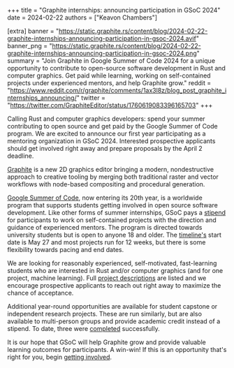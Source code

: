 +++
title = "Graphite internships: announcing participation in GSoC 2024"
date = 2024-02-22
authors = ["Keavon Chambers"]

[extra]
banner = "https://static.graphite.rs/content/blog/2024-02-22-graphite-internships-announcing-participation-in-gsoc-2024.avif"
banner_png = "https://static.graphite.rs/content/blog/2024-02-22-graphite-internships-announcing-participation-in-gsoc-2024.png"
summary = "Join Graphite in Google Summer of Code 2024 for a unique opportunity to contribute to open-source software development in Rust and computer graphics. Get paid while learning, working on self-contained projects under experienced mentors, and help Graphite grow."
reddit = "https://www.reddit.com/r/graphite/comments/1ax3l8z/blog_post_graphite_internships_announcing/"
twitter = "https://twitter.com/GraphiteEditor/status/1760619083396165703"
+++

Calling Rust and computer graphics developers: spend your summer contributing to open source and get paid by the Google Summer of Code program. We are excited to announce our first year participating as a mentoring organization in GSoC 2024. Interested prospective applicants should get involved right away and prepare proposals by the April 2 deadline.

<!-- more -->

[Graphite](/) is a new 2D graphics editor bringing a modern, nondestructive approach to creative tooling by merging both traditional raster and vector workflows with node-based compositing and procedural generation.

[Google Summer of Code](https://summerofcode.withgoogle.com/), now entering its 20th year, is a worldwide program that supports students getting involved in open source software development. Like other forms of summer internships, GSoC pays a [stipend](https://developers.google.com/open-source/gsoc/help/student-stipends) for participants to work on self-contained projects with the direction and guidance of experienced mentors. The program is directed towards university students but is open to anyone 18 and older. The [timeline's](https://developers.google.com/open-source/gsoc/timeline) start date is May 27 and most projects run for 12 weeks, but there is some flexibility towards pacing and end dates.

We are looking for reasonably experienced, self-motivated, fast-learning students who are interested in Rust and/or computer graphics (and for one project, machine learning). Full [project descriptions](/volunteer/guide/student-projects/#project-idea-list) are listed and we encourage prospective applicants to reach out right away to maximize the chance of acceptance.

Additional year-round opportunities are available for student capstone or independent research projects. These are run similarly, but are also available to multi-person groups and provide academic credit instead of a stipend. To date, three were [completed](/volunteer/guide/student-projects/#successful-past-projects) successfully.

It is our hope that GSoC will help Graphite grow and provide valuable learning outcomes for participants. A win-win! If this is an opportunity that's right for you, begin [getting involved](/volunteer/guide/student-projects/).
